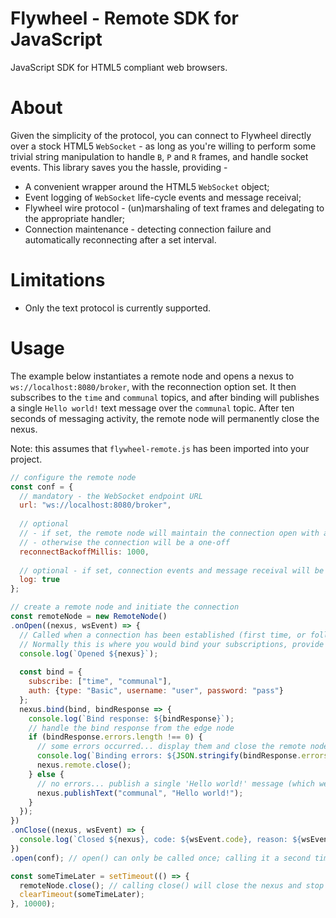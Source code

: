 Flywheel - Remote SDK for JavaScript
===
JavaScript SDK for HTML5 compliant web browsers.

# About
Given the simplicity of the protocol, you can connect to Flywheel directly over a stock HTML5 `WebSocket` - as long as you're willing to perform some trivial string manipulation to handle `B`, `P` and `R` frames, and handle socket events. This library saves you the hassle, providing -

* A convenient wrapper around the HTML5 `WebSocket` object;
* Event logging of `WebSocket` life-cycle events and message receival;
* Flywheel wire protocol - (un)marshaling of text frames and delegating to the appropriate handler;
* Connection maintenance - detecting connection failure and automatically reconnecting after a set interval.

# Limitations

* Only the text protocol is currently supported.

# Usage
The example below instantiates a remote node and opens a nexus to `ws://localhost:8080/broker`, with the reconnection option set. It then subscribes to the `time` and `communal` topics, and after binding will publishes a single `Hello world!` text message over the `communal` topic. After ten seconds of messaging activity, the remote node will permanently close the nexus.

Note: this assumes that `flywheel-remote.js` has been imported into your project.

```javascript
// configure the remote node
const conf = {
  // mandatory - the WebSocket endpoint URL
  url: "ws://localhost:8080/broker", 
  
  // optional 
  // - if set, the remote node will maintain the connection open with a given backoff 
  // - otherwise the connection will be a one-off
  reconnectBackoffMillis: 1000,
  
  // optional - if set, connection events and message receival will be logged
  log: true
};

// create a remote node and initiate the connection
const remoteNode = new RemoteNode()
.onOpen((nexus, wsEvent) => {
  // Called when a connection has been established (first time, or following a reconnect).
  // Normally this is where you would bind your subscriptions, provide initial auth credentials, etc.
  console.log(`Opened ${nexus}`);
  
  const bind = {
    subscribe: ["time", "communal"],
    auth: {type: "Basic", username: "user", password: "pass"}
  };
  nexus.bind(bind, bindResponse => {
    console.log(`Bind response: ${bindResponse}`);
    // handle the bind response from the edge node
    if (bindResponse.errors.length !== 0) {
      // some errors occurred... display them and close the remote node (which will also close the current nexus)
      console.log(`Binding errors: ${JSON.stringify(bindResponse.errors)}`);
      nexus.remote.close();
    } else {
      // no errors... publish a single 'Hello world!' message (which we will also receive ourselves)
      nexus.publishText("communal", "Hello world!");
    }
  });
})
.onClose((nexus, wsEvent) => {
  console.log(`Closed ${nexus}, code: ${wsEvent.code}, reason: ${wsEvent.reason}`);
})
.open(conf); // open() can only be called once; calling it a second time will have no effect unless close() is called

const someTimeLater = setTimeout(() => {
  remoteNode.close(); // calling close() will close the nexus and stop any further reconnection attempts
  clearTimeout(someTimeLater);
}, 10000);
```
